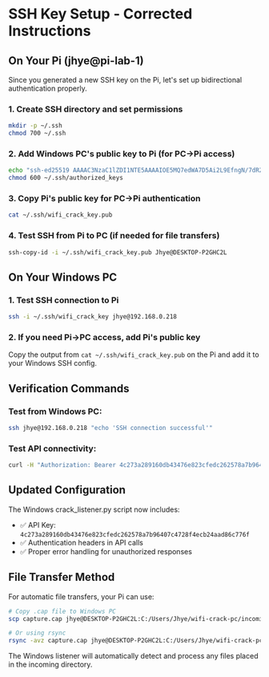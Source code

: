 # SSH Key Setup - Corrected Instructions

## On Your Pi (jhye@pi-lab-1)

Since you generated a new SSH key on the Pi, let's set up bidirectional authentication properly.

### 1. Create SSH directory and set permissions
```bash
mkdir -p ~/.ssh
chmod 700 ~/.ssh
```

### 2. Add Windows PC's public key to Pi (for PC→Pi access)
```bash
echo "ssh-ed25519 AAAAC3NzaC1lZDI1NTE5AAAAIOE5MQ7edWA7D5Ai2L9EfngN/7dR2P2rLzDzEm0XAage Jhye@DESKTOP-P2GHC2L" >> ~/.ssh/authorized_keys
chmod 600 ~/.ssh/authorized_keys
```

### 3. Copy Pi's public key for PC→Pi authentication
```bash
cat ~/.ssh/wifi_crack_key.pub
```

### 4. Test SSH from Pi to PC (if needed for file transfers)
```bash
ssh-copy-id -i ~/.ssh/wifi_crack_key.pub Jhye@DESKTOP-P2GHC2L
```

## On Your Windows PC

### 1. Test SSH connection to Pi
```bash
ssh -i ~/.ssh/wifi_crack_key jhye@192.168.0.218
```

### 2. If you need Pi→PC access, add Pi's public key
Copy the output from `cat ~/.ssh/wifi_crack_key.pub` on the Pi and add it to your Windows SSH config.

## Verification Commands

### Test from Windows PC:
```bash
ssh jhye@192.168.0.218 "echo 'SSH connection successful'"
```

### Test API connectivity:
```bash
curl -H "Authorization: Bearer 4c273a289160db43476e823cfedc262578a7b96407c4728f4ecb24aad86c776f" http://192.168.0.218:5000/api/status
```

## Updated Configuration

The Windows crack_listener.py script now includes:
- ✅ API Key: `4c273a289160db43476e823cfedc262578a7b96407c4728f4ecb24aad86c776f`
- ✅ Authentication headers in API calls
- ✅ Proper error handling for unauthorized responses

## File Transfer Method

For automatic file transfers, your Pi can use:

```bash
# Copy .cap file to Windows PC
scp capture.cap jhye@DESKTOP-P2GHC2L:C:/Users/Jhye/wifi-crack-pc/incoming/

# Or using rsync
rsync -avz capture.cap jhye@DESKTOP-P2GHC2L:C:/Users/Jhye/wifi-crack-pc/incoming/
```

The Windows listener will automatically detect and process any files placed in the incoming directory.